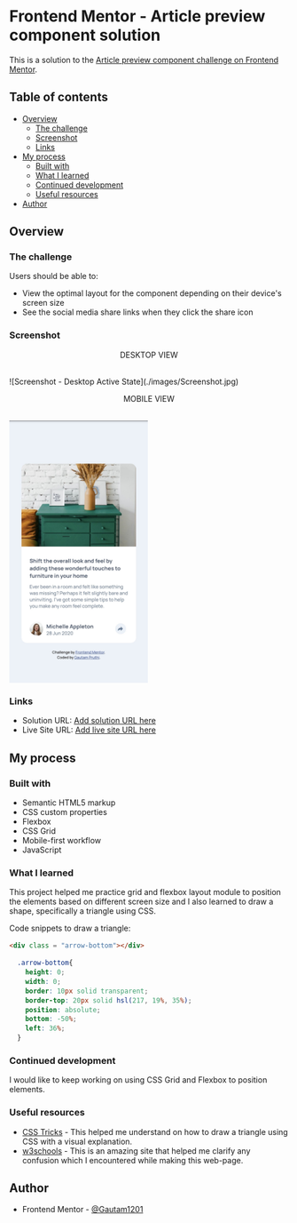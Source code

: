 # Frontend Mentor - Article preview component solution

This is a solution to the [Article preview component challenge on Frontend Mentor](https://www.frontendmentor.io/challenges/article-preview-component-dYBN_pYFT).

## Table of contents

- [Overview](#overview)
  - [The challenge](#the-challenge)
  - [Screenshot](#screenshot)
  - [Links](#links)
- [My process](#my-process)
  - [Built with](#built-with)
  - [What I learned](#what-i-learned)
  - [Continued development](#continued-development)
  - [Useful resources](#useful-resources)
- [Author](#author)

## Overview

### The challenge

Users should be able to:

- View the optimal layout for the component depending on their device's screen size
- See the social media share links when they click the share icon

### Screenshot

  <p align = "center">DESKTOP VIEW</p>
  <br>
  ![Screenshot - Desktop Active State](./images/Screenshot.jpg)
  <p align = "center">MOBILE VIEW</p>
  <br>
  <img src="./images/Screenshot-mobile.jpg" alt="Screenshot - Mobile View" width="250px" align = "center" />

### Links

- Solution URL: [Add solution URL here](https://your-solution-url.com)
- Live Site URL: [Add live site URL here](https://your-live-site-url.com)

## My process

### Built with

- Semantic HTML5 markup
- CSS custom properties
- Flexbox
- CSS Grid
- Mobile-first workflow
- JavaScript

### What I learned

<!-- Use this section to recap over some of your major learnings while working through this project. Writing these out and providing code samples of areas you want to highlight is a great way to reinforce your own knowledge. -->

This project helped me practice grid and flexbox layout module to position the elements based on different screen size and I also learned to draw a shape, specifically a triangle using CSS.

Code snippets to draw a triangle:

```html
<div class = "arrow-bottom"></div>
```

```css
  .arrow-bottom{
    height: 0;
    width: 0;
    border: 10px solid transparent;
    border-top: 20px solid hsl(217, 19%, 35%);
    position: absolute;
    bottom: -50%;
    left: 36%;
  }
```

### Continued development

<!-- Use this section to outline areas that you want to continue focusing on in future projects. These could be concepts you're still not completely comfortable with or techniques you found useful that you want to refine and perfect. -->

I would like to keep working on using CSS Grid and Flexbox to position elements.

### Useful resources

- [CSS Tricks](https://css-tricks.com/snippets/css/css-triangle/) - This helped me understand on how to draw a triangle using CSS with a visual explanation.
- [w3schools](https://www.w3schools.com/) - This is an amazing site that helped me clarify any confusion which I encountered while making this web-page.

## Author

- Frontend Mentor - [@Gautam1201](https://www.frontendmentor.io/profile/Gautam1201)
